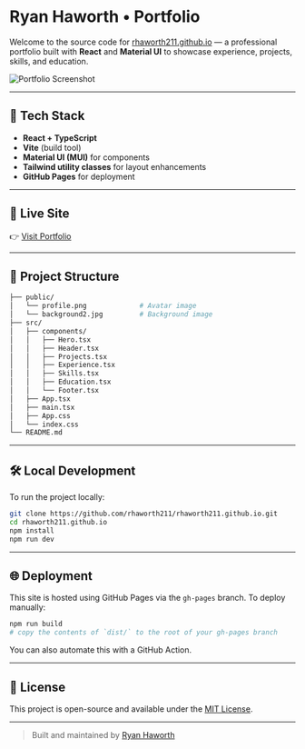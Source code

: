 # Ryan Haworth • Portfolio

Welcome to the source code for [rhaworth211.github.io](https://rhaworth211.github.io) — a professional portfolio built with **React** and **Material UI** to showcase experience, projects, skills, and education.

![Portfolio Screenshot](public/preview.png)

---

## 🔧 Tech Stack

- **React + TypeScript**
- **Vite** (build tool)
- **Material UI (MUI)** for components
- **Tailwind utility classes** for layout enhancements
- **GitHub Pages** for deployment

---

## 🚀 Live Site

👉 [Visit Portfolio](https://rhaworth211.github.io)

---

## 📁 Project Structure

```bash
├── public/
│   └── profile.png             # Avatar image
│   └── background2.jpg         # Background image
├── src/
│   ├── components/
│   │   ├── Hero.tsx
│   │   ├── Header.tsx
│   │   ├── Projects.tsx
│   │   ├── Experience.tsx
│   │   ├── Skills.tsx
│   │   ├── Education.tsx
│   │   └── Footer.tsx
│   ├── App.tsx
│   ├── main.tsx
│   ├── App.css
│   └── index.css
└── README.md
```

---

## 🛠️ Local Development

To run the project locally:

```bash
git clone https://github.com/rhaworth211/rhaworth211.github.io.git
cd rhaworth211.github.io
npm install
npm run dev
```

---

## 🌐 Deployment

This site is hosted using GitHub Pages via the `gh-pages` branch. To deploy manually:

```bash
npm run build
# copy the contents of `dist/` to the root of your gh-pages branch
```

You can also automate this with a GitHub Action.

---

## 📄 License

This project is open-source and available under the [MIT License](LICENSE).

---

> Built and maintained by [Ryan Haworth](mailto:r.haworth@outlook.com)
